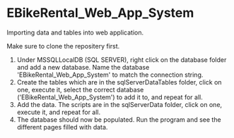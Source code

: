 # EBikeRental_Web_App_System

Importing data and tables into web application.

Make sure to clone the repositery first.

1. Under MSSQLLocalDB (SQL SERVER), right click on the database folder and add a new database. Name the database 'EBikeRental_Web_App_System' to match the connection string.
2. Create the tables which are in the sqlServerDataTables folder, click on one, execute it, select the correct database ('EBikeRental_Web_App_System') to add it to, and repeat for all.
3. Add the data. The scripts are in the sqlServerData folder, click on one, execute it, and repeat for all.
4. The database should now be populated. Run the program and see the different pages filled with data.
